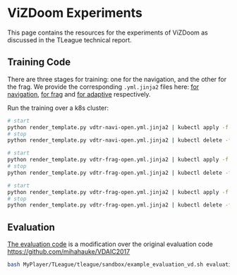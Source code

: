 # ViZDoom Experiments
This page contains the resources for the experiments of ViZDoom as discussed in the TLeague technical report.

## Training Code
There are three stages for training:
one for the navigation, and the other for the frag.
We provide the corresponding `.yml.jinja2` files here: [for navigation](vdtr-navi-open.yml.jinja2), [for frag](vdtr-frag-open.yml.jinja2) and [for adaptive](vdtr-adaptive-open.yml.jinja2) respectively.

Run the training over a k8s cluster:
```bash
# start
python render_template.py vdtr-navi-open.yml.jinja2 | kubectl apply -f -
# stop
python render_template.py vdtr-navi-open.yml.jinja2 | kubectl delete -f -
```
```bash
# start
python render_template.py vdtr-frag-open.yml.jinja2 | kubectl apply -f -
# stop
python render_template.py vdtr-frag-open.yml.jinja2 | kubectl delete -f -
```
```bash
# start
python render_template.py vdtr-frag-open.yml.jinja2 | kubectl apply -f -
# stop
python render_template.py vdtr-frag-open.yml.jinja2 | kubectl delete -f -
```

## Evaluation
[The evaluation code](VDAIC2017v2/README.md) is a modification over the original evaluation code https://github.com/mihahauke/VDAIC2017

```bash
bash MyPlayer/TLeague/tleague/sandbox/example_evaluation_vd.sh evaluation
```

